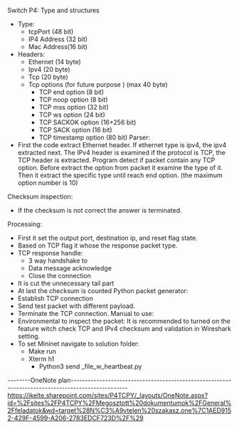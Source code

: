 Switch P4:
Type and structures
* Type:
  * tcpPort (48 bit)
  * IP4 Address (32 bit)
  * Mac Address(16 bit)
* Headers:
  * Ethernet (14 byte)
  * Ipv4 (20 byte)
  * Tcp (20 byte)
  * Tcp options (for future purpose ) (max 40 byte)
    * TCP end option  (8 bit)
    * TCP noop option  (8 bit)
    * TCP mss option  (32 bit)
    * TCP ws option  (24 bit)
    * TCP SACKOK  option (16+256 bit)
    * TCP SACK option  (16 bit)
    * TCP timestamp option (80 bit)
Parser:
* First the code extract Ethernet header.
If ethernet type is ipv4, the ipv4 extracted next. The IPv4 header is examined if the protocol is TCP, the TCP header is extracted. Program detect if packet contain any TCP option. Before extract the option from packet it examine the type of it. Then it extract the specific type until reach end option. (the maximum option number is 10)

Checksum inspection:
* If the checksum is not correct the answer is terminated.

Processing:
* First it set the output port, destination ip, and reset flag state.
* Based on TCP flag it whose the response packet type.
* TCP response handle:
  * 3 way handshake to 
  * Data message acknowledge
  * Close the connection
* It is cut the unnecessary tail part 
* At last the  checksum is counted 
Python packet generator:
* Establish TCP connection 
* Send test packet with different payload.
* Terminate the TCP connection. 
Manual to use:
* Environmental to inspect the packet: It is recommended to turned on the feature witch check TCP and IPv4 checksum and validation in Wireshark setting.
* To set Mininet navigate to solution folder: 
  * Make run 
  * Xterm h1 
    * Python3 send _file_w_heartbeat.py

--------OneNote plan--------------------------------------------------------------------------------------------------
https://ikelte.sharepoint.com/sites/P4TCPY/_layouts/OneNote.aspx?id=%2Fsites%2FP4TCPY%2FMegosztott%20dokumentumok%2FGeneral%2Ffeladatok&wd=target%28N%C3%A9vtelen%20szakasz.one%7C1AED9152-429F-4599-A206-2783EDCF723D%2F%29

